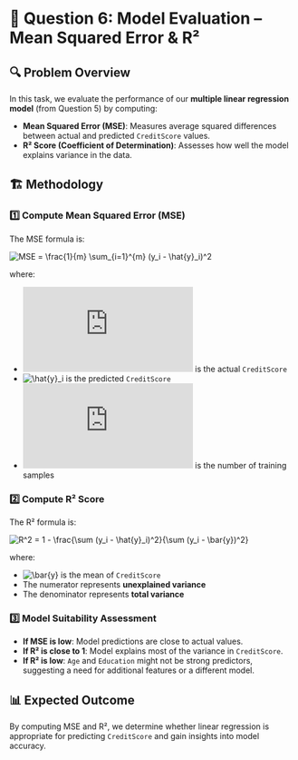 # 📌 Question 6: Model Evaluation – Mean Squared Error & R²

## 🔍 Problem Overview
In this task, we evaluate the performance of our **multiple linear regression model** (from Question 5) by computing:  
- **Mean Squared Error (MSE)**: Measures average squared differences between actual and predicted `CreditScore` values.  
- **R² Score (Coefficient of Determination)**: Assesses how well the model explains variance in the data.  

## 🏗️ Methodology

### 1️⃣ Compute Mean Squared Error (MSE)
The MSE formula is:  

![MSE = \frac{1}{m} \sum_{i=1}^{m} (y_i - \hat{y}_i)^2](https://latex.codecogs.com/svg.latex?MSE%20=%20\frac{1}{m}%20\sum_{i=1}^{m}%20(y_i%20-%20\hat{y}_i)^2)

where:  
- ![y_i](https://latex.codecogs.com/svg.latex?y_i) is the actual `CreditScore`  
- ![\hat{y}_i](https://latex.codecogs.com/svg.latex?\hat{y}_i) is the predicted `CreditScore`  
- ![m](https://latex.codecogs.com/svg.latex?m) is the number of training samples  

### 2️⃣ Compute R² Score
The R² formula is:  

![R^2 = 1 - \frac{\sum (y_i - \hat{y}_i)^2}{\sum (y_i - \bar{y})^2}](https://latex.codecogs.com/svg.latex?R^2%20=%201%20-%20\frac{\sum%20(y_i%20-%20\hat{y}_i)^2}{\sum%20(y_i%20-%20\bar{y})^2})

where:  
- ![\bar{y}](https://latex.codecogs.com/svg.latex?\bar{y}) is the mean of `CreditScore`  
- The numerator represents **unexplained variance**  
- The denominator represents **total variance**  

### 3️⃣ Model Suitability Assessment
- **If MSE is low**: Model predictions are close to actual values.  
- **If R² is close to 1**: Model explains most of the variance in `CreditScore`.  
- **If R² is low**: `Age` and `Education` might not be strong predictors, suggesting a need for additional features or a different model.  

## 📊 Expected Outcome
By computing MSE and R², we determine whether linear regression is appropriate for predicting `CreditScore` and gain insights into model accuracy.  
